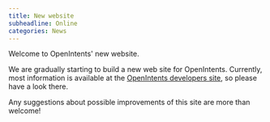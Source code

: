 ```yaml
---
title: New website
subheadline: Online
categories: News
---
```

Welcome to OpenIntents' new website.

We are gradually starting to build a new web site for OpenIntents. Currently, most information is available at the [OpenIntents developers site](http://code.google.com/p/openintents/), so please have a look there.

Any suggestions about possible improvements of this site are more than welcome!
